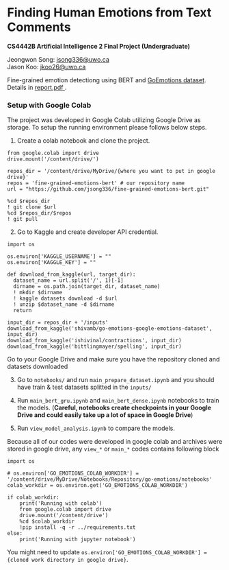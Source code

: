 # Finding Human Emotions from Text Comments

__CS4442B Artificial Intelligence 2 Final Project (Undergraduate)__

Jeongwon Song: jsong336@uwo.ca <br/>
Jason Koo: jkoo26@uwo.ca <br/>

Fine-grained emotion detectiong using BERT and <a href="https://arxiv.org/abs/2005.00547">GoEmotions dataset</a>. Details in <a href="/report.pdf" target="_blank" > report.pdf </a>.

### Setup with Google Colab

The project was developed in Google Colab utilizing Google Drive as storage. To setup the running environment please follows below steps. 

1. Create a colab notebook and clone the project. 

```python3
from google.colab import drive
drive.mount('/content/drive/')

repos_dir = '/content/drive/MyDrive/{where you want to put in google drive}'
repos = 'fine-grained-emotions-bert' # our repository name
url = "https://github.com/jsong336/fine-grained-emotions-bert.git"

%cd $repos_dir
! git clone $url
%cd $repos_dir/$repos
! git pull 
```
2. Go to Kaggle and create developer API credential. 
```python3
import os

os.environ['KAGGLE_USERNAME'] = ""
os.environ['KAGGLE_KEY'] = ""

def download_from_kaggle(url, target_dir):
  dataset_name = url.split('/', 1)[-1]
  dirname = os.path.join(target_dir, dataset_name)
  ! mkdir $dirname
  ! kaggle datasets download -d $url
  ! unzip $dataset_name -d $dirname
  return 
  
input_dir = repos_dir + '/inputs'
download_from_kaggle('shivamb/go-emotions-google-emotions-dataset', input_dir)
download_from_kaggle('ishivinal/contractions', input_dir)
download_from_kaggle('bittlingmayer/spelling', input_dir)
```

Go to your Google Drive and make sure you have the repository cloned and datasets downloaded

3. Go to `notebooks/` and run `main_prepare_dataset.ipynb` and you should have train & test datasets splitted in the `inputs/`

4. Run `main_bert_gru.ipynb` and `main_bert_dense.ipynb` notebooks to train the models. (**Careful, notebooks create checkpoints in your Google Drive and could easily take up a lot of space in Google Drive**)

5. Run `view_model_analysis.ipynb` to compare the models. 

Because all of our codes were developed in google colab and archives were stored in google drive, any `view_*` or `main_*` codes contains following block

```python3
import os 

# os.environ['GO_EMOTIONS_COLAB_WORKDIR'] = '/content/drive/MyDrive/Notebooks/Repository/go-emotions/notebooks'
colab_workdir = os.environ.get('GO_EMOTIONS_COLAB_WORKDIR')

if colab_workdir:
    print('Running with colab')
    from google.colab import drive
    drive.mount('/content/drive')
    %cd $colab_workdir
    !pip install -q -r ../requirements.txt
else:
    print('Running with jupyter notebook')
```
You might need to update `os.environ['GO_EMOTIONS_COLAB_WORKDIR'] = {cloned work directory in google drive}`.
